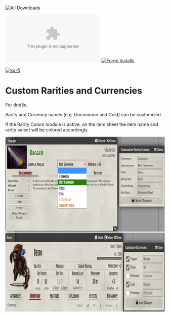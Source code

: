 ![All Downloads](https://img.shields.io/github/downloads/jessev14/custom-rarities-and-currencies/total?style=for-the-badge)

![Latest Release Download Count](https://img.shields.io/github/downloads/jessev14/custom-rarities-and-currencies/latest/CRC.zip)
[![Forge Installs](https://img.shields.io/badge/dynamic/json?label=Forge%20Installs&query=package.installs&suffix=%25&url=https%3A%2F%2Fforge-vtt.com%2Fapi%2Fbazaar%2Fpackage%2Fcustom-rarities-and-currencies&colorB=4aa94a)](https://forge-vtt.com/bazaar#package=custom-rarities-and-currencies)

[![ko-fi](https://ko-fi.com/img/githubbutton_sm.svg)](https://ko-fi.com/jessev14)

# Custom Rarities and Currencies

For dnd5e.

Rarity and Currency names (e.g. Uncommon and Gold) can be customized.

If the Rarity Colors module is active, on the item sheet the item name and rarity select will be colored accordingly.


<img src="/img/custom-rarity.png" height="300"/>

<img src="/img/custom-currency.png" height="250"/>
